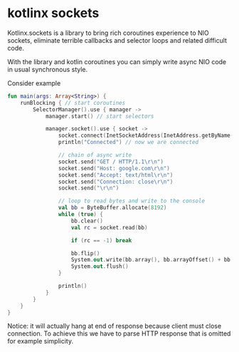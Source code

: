 # kotlinx sockets

Kotlinx.sockets is a library to bring rich coroutines experience to NIO sockets, eliminate terrible callbacks and selector loops and related difficult code.
  
With the library and kotlin coroutines you can simply write async NIO code in usual synchronous style.
 
Consider example
  
```kotlin
fun main(args: Array<String>) {
    runBlocking { // start coroutines
        SelectorManager().use { manager ->
            manager.start() // start selectors

            manager.socket().use { socket ->
                socket.connect(InetSocketAddress(InetAddress.getByName("google.com"), 80))
                println("Connected") // now we are connected

                // chain of async write
                socket.send("GET / HTTP/1.1\r\n")
                socket.send("Host: google.com\r\n")
                socket.send("Accept: text/html\r\n")
                socket.send("Connection: close\r\n")
                socket.send("\r\n")

                // loop to read bytes and write to the console
                val bb = ByteBuffer.allocate(8192)
                while (true) {
                    bb.clear()
                    val rc = socket.read(bb)

                    if (rc == -1) break

                    bb.flip()
                    System.out.write(bb.array(), bb.arrayOffset() + bb.position(), bb.remaining())
                    System.out.flush()
                }

                println()
            }
        }
    }
}
```

Notice: it will actually hang at end of response because client must close connection. To achieve this we have to parse HTTP response that is omitted for example simplicity.

